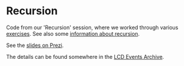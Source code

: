 Recursion
=========

Code from our 'Recursion' session, where we worked through various [exercises](exercises.md).  See also some [information about recursion](recursion.md).

See the [slides on Prezi](http://prezi.com/opt1h-r7x-uy/?utm_campaign=share&utm_medium=copy&rc=ex0share).

The details can be found somewhere in the [LCD Events Archive](http://leedscodedojo.github.io/archive.html).
